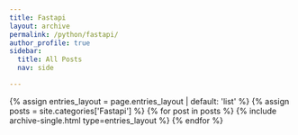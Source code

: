 ```yaml
---
title: Fastapi
layout: archive
permalink: /python/fastapi/
author_profile: true
sidebar:
  title: All Posts
  nav: side

---
```


{% assign entries_layout = page.entries_layout | default: 'list' %}
{% assign posts = site.categories['Fastapi'] %}
{% for post in posts %} {% include archive-single.html type=entries_layout %} {% endfor %}